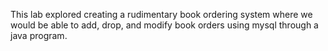 This lab explored creating a rudimentary book ordering system where we would be able to add, drop, and modify book orders using mysql through a java program.
